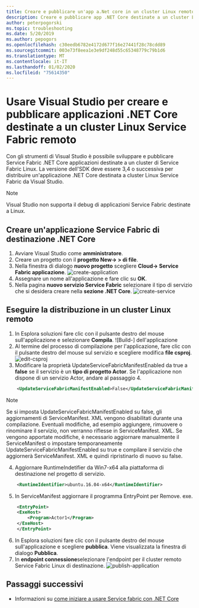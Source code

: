 ```yaml
---
title: Creare e pubblicare un'app a.Net core in un cluster Linux remoto
description: Creare e pubblicare app .NET Core destinate a un cluster Linux remoto da Visual Studio
author: peterpogorski
ms.topic: troubleshooting
ms.date: 5/20/2019
ms.author: pepogors
ms.openlocfilehash: c30eedb6782e4172d677f16e27441f28c78cdd89
ms.sourcegitcommit: 003e73f8eea1e3e9df248d55c65348779c79b1d6
ms.translationtype: MT
ms.contentlocale: it-IT
ms.lasthandoff: 01/02/2020
ms.locfileid: "75614350"
---
```

# <a name="use-visual-studio-to-create-and-publish-net-core-applications-targeting-a-remote-linux-service-fabric-cluster"></a>Usare Visual Studio per creare e pubblicare applicazioni .NET Core destinate a un cluster Linux Service Fabric remoto
Con gli strumenti di Visual Studio è possibile sviluppare e pubblicare Service Fabric .NET Core applicazioni destinate a un cluster di Service Fabric Linux. La versione dell'SDK deve essere 3,4 o successiva per distribuire un'applicazione .NET Core destinata a cluster Linux Service Fabric da Visual Studio.

> [!Note]
> Visual Studio non supporta il debug di applicazioni Service Fabric destinate a Linux.
>

## <a name="create-a-service-fabric-application-targeting-net-core"></a>Creare un'applicazione Service Fabric di destinazione .NET Core
1. Avviare Visual Studio come **amministratore**.
2. Creare un progetto con il **progetto New-> > di file**.
3. Nella finestra di dialogo **nuovo progetto** scegliere **Cloud-> Service Fabric applicazione**.
![create-application]
4. Assegnare un nome all'applicazione e fare clic su **OK**.
5. Nella pagina **nuovo servizio Service Fabric** selezionare il tipo di servizio che si desidera creare nella **sezione .NET Core**.
![create-service]

## <a name="deploy-to-a-remote-linux-cluster"></a>Eseguire la distribuzione in un cluster Linux remoto
1. In Esplora soluzioni fare clic con il pulsante destro del mouse sull'applicazione e selezionare **Compila**.
![Build-] dell'applicazione
2. Al termine del processo di compilazione per l'applicazione, fare clic con il pulsante destro del mouse sul servizio e scegliere modifica **file csproj**.
![edit-csproj]
3. Modificare la proprietà UpdateServiceFabricManifestEnabled da true a **false** se il servizio è un **tipo di progetto Actor**. Se l'applicazione non dispone di un servizio Actor, andare al passaggio 4.
```xml
    <UpdateServiceFabricManifestEnabled>False</UpdateServiceFabricManifestEnabled>
```
> [!Note]
> Se si imposta UpdateServiceFabricManifestEnabled su false, gli aggiornamenti di ServiceManifest. XML vengono disabilitati durante una compilazione. Eventuali modifiche, ad esempio aggiungere, rimuovere o rinominare il servizio, non verranno riflesse in ServiceManifest. XML. Se vengono apportate modifiche, è necessario aggiornare manualmente il ServiceManifest o impostare temporaneamente UpdateServiceFabricManifestEnabled su true e compilare il servizio che aggiornerà ServiceManifest. XML e quindi ripristinarlo di nuovo su false.
>

4. Aggiornare RuntimeIndetifier da Win7-x64 alla piattaforma di destinazione nel progetto di servizio.
```xml
    <RuntimeIdentifier>ubuntu.16.04-x64</RuntimeIdentifier>
```
5. In ServiceManifest aggiornare il programma EntryPoint per Remove. exe. 
```xml
    <EntryPoint> 
    <ExeHost> 
        <Program>Actor1</Program> 
    </ExeHost> 
    </EntryPoint>
```
6. In Esplora soluzioni fare clic con il pulsante destro del mouse sull'applicazione e scegliere **pubblica**. Viene visualizzata la finestra di dialogo **Pubblica**.
7. In **endpoint connessione**selezionare l'endpoint per il cluster remoto Service Fabric Linux di destinazione.
![publish-application]

<!--Image references-->
[create-application]:./media/service-fabric-how-to-vs-remote-linux-cluster/create-application-remote-linux.png
[create-service]:./media/service-fabric-how-to-vs-remote-linux-cluster/create-service-remote-linux.png
[compilazione-applicazione]:./media/service-fabric-how-to-vs-remote-linux-cluster/build-application-remote-linux.png
[edit-csproj]:./media/service-fabric-how-to-vs-remote-linux-cluster/edit-csproj-remote-linux.png
[publish-application]:./media/service-fabric-how-to-vs-remote-linux-cluster/publish-remote-linux.png

## <a name="next-steps"></a>Passaggi successivi
* Informazioni su [come iniziare a usare Service fabric con .NET Core](https://azure.microsoft.com/resources/samples/service-fabric-dotnet-core-getting-started/)
